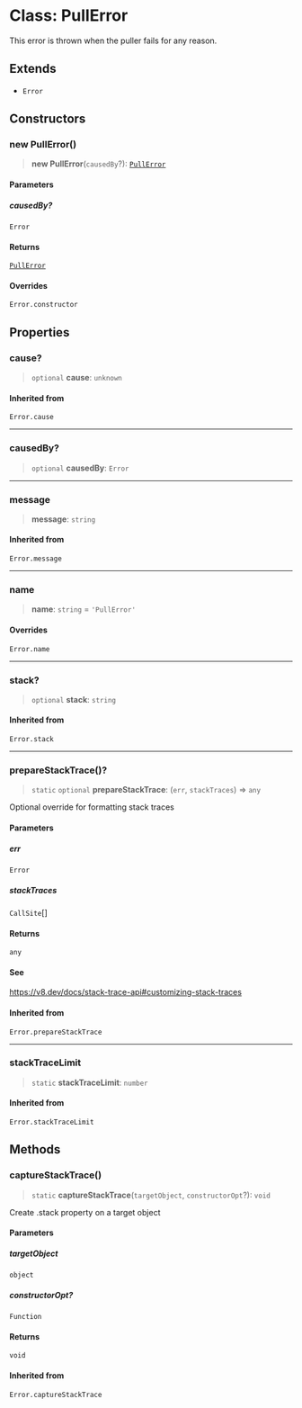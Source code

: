 # Class: PullError

This error is thrown when the puller fails for any reason.

## Extends

- `Error`

## Constructors

### new PullError()

> **new PullError**(`causedBy`?): [`PullError`](PullError.md)

#### Parameters

##### causedBy?

`Error`

#### Returns

[`PullError`](PullError.md)

#### Overrides

`Error.constructor`

## Properties

### cause?

> `optional` **cause**: `unknown`

#### Inherited from

`Error.cause`

***

### causedBy?

> `optional` **causedBy**: `Error`

***

### message

> **message**: `string`

#### Inherited from

`Error.message`

***

### name

> **name**: `string` = `'PullError'`

#### Overrides

`Error.name`

***

### stack?

> `optional` **stack**: `string`

#### Inherited from

`Error.stack`

***

### prepareStackTrace()?

> `static` `optional` **prepareStackTrace**: (`err`, `stackTraces`) => `any`

Optional override for formatting stack traces

#### Parameters

##### err

`Error`

##### stackTraces

`CallSite`[]

#### Returns

`any`

#### See

https://v8.dev/docs/stack-trace-api#customizing-stack-traces

#### Inherited from

`Error.prepareStackTrace`

***

### stackTraceLimit

> `static` **stackTraceLimit**: `number`

#### Inherited from

`Error.stackTraceLimit`

## Methods

### captureStackTrace()

> `static` **captureStackTrace**(`targetObject`, `constructorOpt`?): `void`

Create .stack property on a target object

#### Parameters

##### targetObject

`object`

##### constructorOpt?

`Function`

#### Returns

`void`

#### Inherited from

`Error.captureStackTrace`
